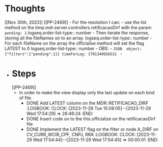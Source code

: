 # Thoughts
[[Nov 30th, 2023]]
[[PP-2469]]
	- For the resolution I can:
	- use the list method on the timp.mdr.server.controllers.retificacaoDirf with the param `pending: 1`
	  logseq.order-list-type:: number
	- Then iterate the response, storing all the fileNames on to an array.
	  logseq.order-list-type:: number
	- For each fileName on the array the officialise method will set the flag LATEST to 0
	  logseq.order-list-type:: number
	- OBS:
	- ```JSON 
	  object: {"filters":{"pending":1}}
	  timeForLog: 1701349926531
	  ```
	-
- # Steps
  [[PP-2469]]
	- In order to make the view display only the last update on each kind of file.
		- DONE Add LATEST column on the MDR::RETIFICACAO_DIRF
		  :LOGBOOK:
		  CLOCK: [2023-11-28 Tue 15:08:05]--[2023-11-29 Wed 17:54:29] =>  26:46:24
		  :END:
		- DONE Insert code on to the this.officialize on the retificacaoDirf file
		- DONE Implement the LATEST flag on the filter or node A_DIRF on CV_CURR_WCIR_CPF, CNPJ, RRA
		  :LOGBOOK:
		  CLOCK: [2023-11-29 Wed 17:54:44]--[2023-11-29 Wed 17:54:45] =>  00:00:01
		  :END: